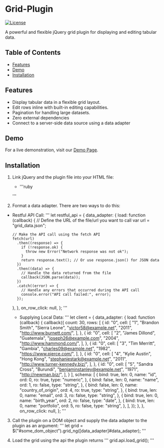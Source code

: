 # Grid-Plugin

[![License](https://img.shields.io/badge/License-MIT-blue.svg)](LICENSE)

A powerful and flexible jQuery grid plugin for displaying and editing tabular data.

## Table of Contents

- [Features](#features)
- [Demo](#demo)
- [Installation](#installation)

## Features

- Display tabular data in a flexible grid layout.
- Edit rows inline with built-in editing capabilities.
- Pagination for handling large datasets.
- Zero external dependencies
- Connect to a server-side data source using a data adapter
  
## Demo

For a live demonstration, visit our [Demo Page](https://global-virtual-networks.github.io/Grid-Plugin/).

## Installation

1. Link jQuery and the plugin file into your HTML file:
     - '''ruby
    <script src="https://ajax.googleapis.com/ajax/libs/jquery/3.7.1/jquery.min.js"></script>
    <script src="grid-plugin.js"></script>
    '''


2. Format a data adapter. There are two ways to do this:
  - Restful API Call:
    '''
      let restful_api = {
    data_adapter: {
      load: function (callback) {
        // Define the URL of the file/url you want to call
        var url = "grid_data.json";

        // Make the API call using the fetch API
        fetch(url)
          .then((response) => {
            if (!response.ok) {
              throw new Error("Network response was not ok");
            }
            return response.text(); // Or use response.json() for JSON data
          })
          .then((data) => {
            // Handle the data returned from the file
            callback(JSON.parse(data));
          })
          .catch((error) => {
            // Handle any errors that occurred during the API call
            console.error("API call failed:", error);
          });
      },
    },
    on_row_click: null,
  };
    '''
    - Supplying Local Data:
      '''
  let client = {
    data_adapter: {
      load: function (callback) {
        callback({
          count: 30,
          rows: [
            {
              id: "0",
              cell: [
                "1",
                "Brandon Smith",
                "Sierra Leone",
                "victor58@example.net",
                "2011",
                "http://www.burnett.com/",
              ],
            },
            {
              id: "0",
              cell: [
                "2",
                "James Dillond",
                "Guatemala",
                "joseph26@example.com",
                "2004",
                "http://www.hammond.com/",
              ],
            },
            {
              id: "0",
              cell: [
                "3",
                "Tim Merritt",
                "Gambia",
                "charles09@example.net",
                "1982",
                "https://www.pierce.com/",
              ],
            },
            {
              id: "0",
              cell: [
                "4",
                "Kylie Austin",
                "Hong Kong",
                "stephaniestark@example.net",
                "2011",
                "http://www.turner-kennedy.biz/",
              ],
            },
            {
              id: "0",
              cell: [
                "5",
                "Sandra Cross",
                "Burundi",
                "benjaminstanley@example.net",
                "1971",
                "http://newman.biz/",
              ],
            }
          ],
          schema: [
            {
              bind: true,
              len: 0,
              name: "id",
              ord: 0,
              ro: true,
              type: "numeric",
            },
            {
              bind: false,
              len: 0,
              name: "name",
              ord: 1,
              ro: false,
              type: "string",
            },
            {
              bind: false,
              len: 0,
              name: "country_of_origin",
              ord: 4,
              ro: true,
              type: "string",
            },
            {
              bind: true,
              len: 0,
              name: "email",
              ord: 3,
              ro: false,
              type: "string",
            },
            {
              bind: true,
              len: 0,
              name: "birth_year",
              ord: 2,
              ro: false,
              type: "date",
            },
            {
              bind: true,
              len: 0,
              name: "portfolio",
              ord: 5,
              ro: false,
              type: "string",
            },
          ],
        });
      },
    },
    on_row_click: null,
  };
      '''

3. Call the plugin on a DOM object and supply the data adapter to the plugin as an argument:
'''
let grid = $("#some_dom_object").grid_ng([data_adapter]#data_adapter);
'''

5. Load the grid using the api the plugin returns
   '''
grid.api.load_grid();
   '''

